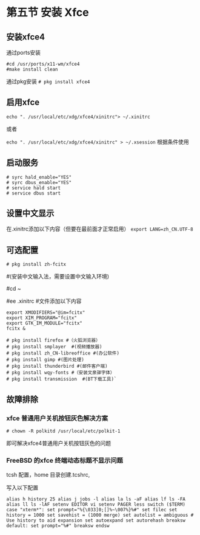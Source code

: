 # 第五节 安装 Xfce

## 安装xfce4

通过ports安装

```
#cd /usr/ports/x11-wm/xfce4
#make install clean
```

通过pkg安装 `# pkg install xfce4`

## 启用xfce

`echo ". /usr/local/etc/xdg/xfce4/xinitrc"> ~/.xinitrc`&#x20;

或者

&#x20;`echo ". /usr/local/etc/xdg/xfce4/xinitrc" > ~/.xsession` 根据条件使用

## 启动服务

```
# syrc hald_enable="YES"
# syrc dbus_enable="YES"
# service hald start
# service dbus start
```

## 设置中文显示

在.xinitrc添加以下内容（但要在最前面才正常启用） `export LANG=zh_CN.UTF-8`

## 可选配置

`# pkg install zh-fcitx`

\#(安装中文输入法，需要设置中文输入环境)

\#cd \~

\#ee .xinitrc #文件添加以下内容

```
export XMODIFIERS="@im=fcitx"
export XIM_PROGRAM="fcitx"
export GTK_IM_MODULE="fcitx"
fcitx &
```

```
# pkg install firefox #（火狐浏览器）
# pkg install smplayer  #(视频播放器)
# pkg install zh_CN-libreoffice #(办公软件)
# pkg install gimp #(图片处理)
# pkg install thunderbird #(邮件客户端)
# pkg install wqy-fonts #（安装文泉驿字体）
# pkg install transmission  #(BT下载工具)`
```

## 故障排除

### xfce 普通用户关机按钮灰色解决方案

`# chown -R polkitd /usr/local/etc/polkit-1`

即可解决xfce4普通用户关机按钮灰色的问题

### FreeBSD 的xfce 终端动态标题不显示问题

tcsh 配置，home 目录创建.tcshrc,

写入以下配置

```
alias h history 25 alias j jobs -l alias la ls -aF alias lf ls -FA alias ll ls -lAF setenv EDITOR vi setenv PAGER less switch ($TERM) case "xterm*": set prompt="%{\033]0;[]%~\007%}%#" set filec set history = 1000 set savehist = (1000 merge) set autolist = ambiguous # Use history to aid expansion set autoexpand set autorehash breaksw default: set prompt="%#" breaksw endsw
```
